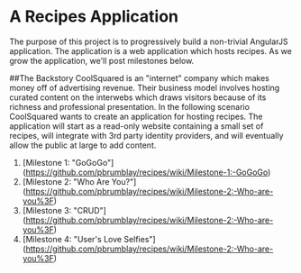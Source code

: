 # A Recipes Application

The purpose of this project is to progressively build a non-trivial AngularJS application. The application is a web application which hosts recipes. As we grow the application, we'll post milestones below.

##The Backstory
CoolSquared is an "internet" company which makes money off of advertising revenue. Their business model involves hosting curated 
content on the interwebs which draws visitors because of its richness and professional presentation. In the following scenario CoolSquared 
wants to create an application for hosting recipes. The application will start as a read-only website containing a small set of recipes, will integrate with 3rd party identity providers, and will eventually allow the public at large to add content.

1. [Milestone 1: "GoGoGo"] (https://github.com/pbrumblay/recipes/wiki/Milestone-1:-GoGoGo)
1. [Milestone 2: "Who Are You?"] (https://github.com/pbrumblay/recipes/wiki/Milestone-2:-Who-are-you%3F)
1. [Milestone 3: "CRUD"] (https://github.com/pbrumblay/recipes/wiki/Milestone-2:-Who-are-you%3F)
1. [Milestone 4: "User's Love Selfies"] (https://github.com/pbrumblay/recipes/wiki/Milestone-2:-Who-are-you%3F)


